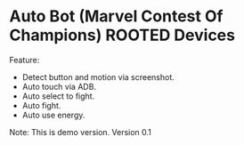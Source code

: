 # Auto Bot (Marvel Contest Of Champions) ROOTED Devices
Feature:
- Detect button and motion via screenshot.
- Auto touch via ADB.
- Auto select to fight.
- Auto fight.
- Auto use energy.

Note: This is demo version.
Version 0.1
